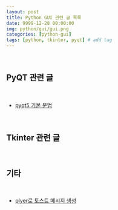 ```yaml
---
layout: post
title: Python GUI 관련 글 목록
date: 9999-12-28 00:00:00
img: python/gui/gui.png
categories: [python-gui] 
tags: [python, tkinter, pyqt] # add tag
---
```


<br>

## **PyQT 관련 글**

<br>

- [pyqt5 기본 문법](https://gaussian37.github.io/python-gui-pyqt5_basic/)

<br>

## **Tkinter 관련 글**

<br>

## **기타**

<br>

- [plyer로 토스트 메시지 생성](https://gaussian37.github.io/python-gui-toast_message/)

